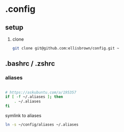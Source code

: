# .config

## setup
1. clone
    ```bash
    git clone git@github.com:ellisbrown/config.git ~
    ```


## .bashrc / .zshrc

### aliases
```bash

# https://askubuntu.com/a/195357
if [ -f ~/.aliases ]; then
    . ~/.aliases
fi

```

symlink to aliases
```bash
ln -s ~/config/aliases ~/.aliases
```
